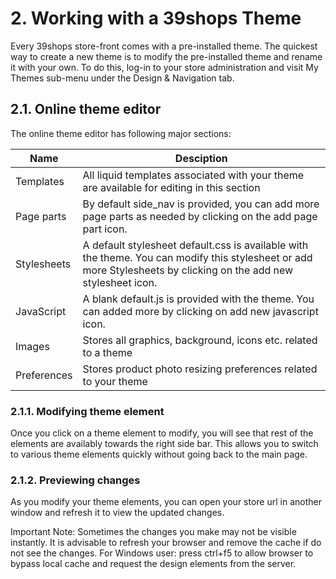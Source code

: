 # 2. Working with a 39shops Theme
Every 39shops store-front comes with a pre-installed theme. The quickest way
to create a new theme is to modify the pre-installed theme and rename it with
your own. To do this, log-in to your store administration and visit My Themes
sub-menu under the Design & Navigation tab.

## 2.1. Online theme editor
The online theme editor has following major sections:

Name | Desciption
---- | ----------
Templates | All liquid templates associated with your theme are available for editing in this section
Page parts | By default side_nav is provided, you can add more page parts as needed by clicking on the add page part icon.
Stylesheets | A default stylesheet default.css is available with the theme. You can modify this stylesheet or add more Stylesheets by clicking on the add new stylesheet icon.
JavaScript | A blank default.js is provided with the theme. You can added more by clicking on add new javascript icon.
Images | Stores all graphics, background, icons etc. related to a theme
Preferences | Stores product photo resizing preferences related to your theme

### 2.1.1. Modifying theme element
Once you click on a theme element to modify, you will see that rest of the
elements are availably towards the right side bar. This allows you to switch to
various theme elements quickly without going back to the main page.

### 2.1.2. Previewing changes
As you modify your theme elements, you can open your store url in another
window and refresh it to view the updated changes.

<aside class="notice">
Important Note:
Sometimes the changes you make may not be visible instantly. It is advisable to refresh your
browser and remove the cache if do not see the changes.
For Windows user: press ctrl+f5 to allow browser to bypass local cache and request the design
elements from the server.
</aside>
